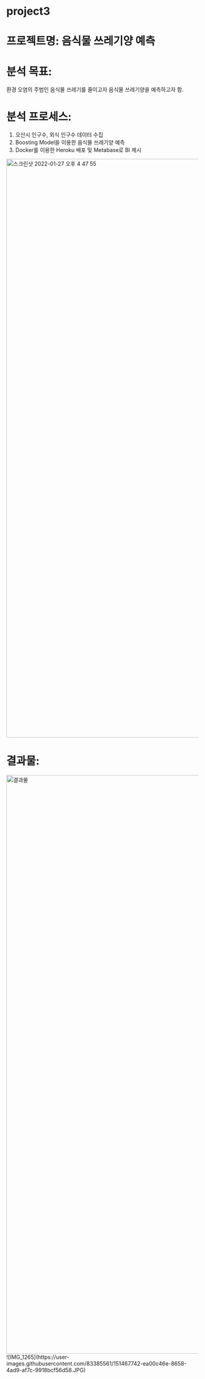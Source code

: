 # project3

# 프로젝트명: 음식물 쓰레기양 예측 

# 분석 목표:
환경 오염의 주범인 음식물 쓰레기를 줄이고자 음식물 쓰레기양을 예측하고자 함.</br>
 
# 분석 프로세스:
1. 오산시 인구수, 외식 인구수 데이터 수집
2. Boosting Model을 이용한 음식물 쓰레기양 예측
3. Docker를 이용한 Heroku 배포 및 Metabase로 BI 제시
<img width="1512" alt="스크린샷 2022-01-27 오후 4 47 55" src="https://user-images.githubusercontent.com/83385561/151314278-c10de68f-9f3c-4922-8f5c-bddbee484dbf.png">

# 결과물:
<img width="1512" alt="결과물" src="https://user-images.githubusercontent.com/83385561/151467742-ea00c46e-8658-4ad9-af7c-9918bcf56d58.JP">
![IMG_1265](https://user-images.githubusercontent.com/83385561/151467742-ea00c46e-8658-4ad9-af7c-9918bcf56d58.JPG)
